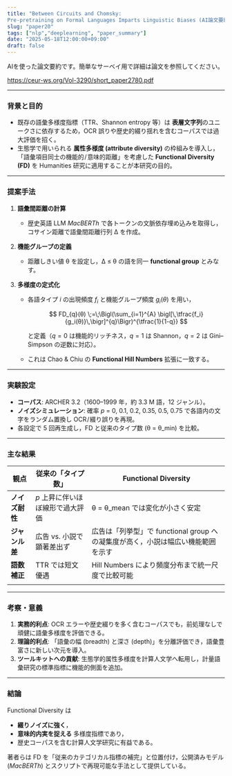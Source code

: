 ```yaml
---
title: "Between Circuits and Chomsky:
Pre-pretraining on Formal Languages Imparts Linguistic Biases (AI論文要約)"
slug: "paper20"
tags: ["nlp","deeplearning", "paper_summary"]
date: "2025-05-18T12:00:00+09:00"
draft: false
---
```


AIを使った論文要約です。簡単なサーベイ用で詳細は論文を参照してください。

https://ceur-ws.org/Vol-3290/short_paper2780.pdf

---

### 背景と目的

* 既存の語彙多様度指標（TTR、Shannon entropy 等）は **表層文字列**のユニークさに依存するため，OCR 誤りや歴史的綴り揺れを含むコーパスでは過大評価を招く。
* 生態学で用いられる **属性多様度 (attribute diversity)** の枠組みを導入し，「語彙項目同士の機能的 / 意味的距離」を考慮した **Functional Diversity (FD)** を Humanities 研究に適用することが本研究の目的。

---

### 提案手法

1. **語彙間距離の計算**

   * 歴史英語 LL﻿M *MacBERTh* で各トークンの文脈依存埋め込みを取得し，コサイン距離で語彙間距離行列 Δ を作成。
2. **機能グループの定義**

   * 距離しきい値 θ を設定し，Δ ≤ θ の語を同一 **functional group** とみなす。
3. **多様度の定式化**

   * 各語タイプ *i* の出現頻度 $f_i$ と機能グループ頻度 $g_i(θ)$ を用い，

     $$
       FD_{q}(θ) \;=\;\Bigl(\sum_{i=1}^{A} \bigl[\,\tfrac{f_i}{g_i(θ)}\,\bigr]^{q}\Bigr)^{\tfrac{1}{1-q}}
     $$

     と定義（$q=0$ は機能的リッチネス，$q=1$ は Shannon，$q=2$ は Gini–Simpson の逆数に対応）。
   * これは Chao & Chiu の **Functional Hill Numbers** 拡張に一致する。

---

### 実験設定

* **コーパス**: ARCHER 3.2（1600–1999 年，約 3.3 M 語，12 ジャンル）。
* **ノイズシミュレーション**: 確率 *p* = 0, 0.1, 0.2, 0.35, 0.5, 0.75 で各語内の文字をランダム置換し OCR / 綴り誤りを再現。
* 各設定で 5 回再生成し，FD と従来のタイプ数 (θ = θ\_min) を比較。

---

### 主な結果

| 観点        | 従来の「タイプ数」          | Functional Diversity                              |
| --------- | ------------------ | ------------------------------------------------- |
| **ノイズ耐性** | *p* 上昇に伴いほぼ線形で過大評価 | θ = θ\_mean では変化が小さく安定                            |
| **ジャンル差** | 広告 vs. 小説で顕著差出ず    | 広告は「列挙型」で functional group への凝集度が高く，小説は幅広い機能範囲を示す |
| **語数補正**  | TTR では短文優遇         | Hill Numbers により頻度分布まで統一尺度で比較可能                   |
|           |                    |                                                   |

---

### 考察・意義

1. **実務的利点**: OCR エラーや歴史綴りを多く含むコーパスでも，前処理なしで頑健に語彙多様度を評価できる。
2. **理論的利点**: 「語彙の幅 (breadth) と深さ (depth)」を分離評価でき，語彙豊富さに新しい次元を導入。
3. **ツールキットへの貢献**: 生態学的属性多様度を計算人文学へ転用し，計量語彙研究の標準指標に機能的側面を追加。

---

### 結論

Functional Diversity は

* **綴りノイズに強く**，
* **意味的内実を捉える** 多様度指標であり，
* 歴史コーパスを含む計算人文学研究に有益である。

著者らは FD を「従来のカテゴリカル指標の補完」と位置付け，公開済みモデル (*MacBERTh*) とスクリプトで再現可能な手法として提供している。
